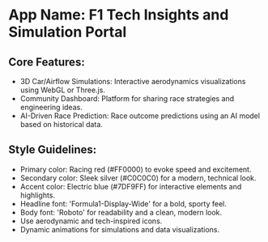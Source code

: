 # **App Name**: F1 Tech Insights and Simulation Portal

## Core Features:

- 3D Car/Airflow Simulations: Interactive aerodynamics visualizations using WebGL or Three.js.
- Community Dashboard: Platform for sharing race strategies and engineering ideas.
- AI-Driven Race Prediction: Race outcome predictions using an AI model based on historical data.

## Style Guidelines:

- Primary color: Racing red (#FF0000) to evoke speed and excitement.
- Secondary color: Sleek silver (#C0C0C0) for a modern, technical look.
- Accent color: Electric blue (#7DF9FF) for interactive elements and highlights.
- Headline font: 'Formula1-Display-Wide' for a bold, sporty feel.
- Body font: 'Roboto' for readability and a clean, modern look.
- Use aerodynamic and tech-inspired icons.
- Dynamic animations for simulations and data visualizations.